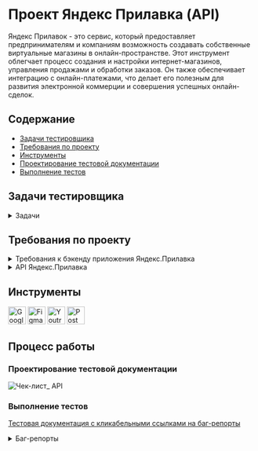 # <a name="up" />Проект Яндекс Прилавка (API)

Яндекс Прилавок - это сервис, который предоставляет предпринимателям и компаниям возможность создавать собственные виртуальные магазины в онлайн-пространстве. Этот инструмент облегчает процесс создания и настройки интернет-магазинов, управления продажами и обработки заказов. Он также обеспечивает интеграцию с онлайн-платежами, что делает его полезным для развития электронной коммерции и совершения успешных онлайн-сделок.

## Содержание
- [Задачи тестировщика](#задачи-тестировщика)
- [Требования по проекту](#требования-по-проекту)
- [Инструменты](#инструменты)
- [Проектирование тестовой документации](#проектирование-тестовой-документации)
- [Выполнение тестов](#выполнение-тестов)

## Задачи тестировщика

<details>
<summary> Задачи </summary> 

1. Проанализировать требования к новой функциональности бэкенда Яндекс.Прилавка  
2. Изучить документацию к API в Apidoc  
3. Спроектировать тесты в виде чек-листа, чтобы покрыть новую функциональность  
-Работа с наборами: возможность добавлять продукты в набор    
Ручка **POST /api/v1/kits/:id/products**;   
-Работа с курьерами: возможность проверить, есть ли доставка курьерской службой «Привезём быстро» и сколько она стоит  
Ручка **POST /fast-delivery/v3.1.1/calculate-delivery.xml**;   
-Работа с корзиной:  
возможность получить список продуктов, которые добавили в корзину    
Ручка **GET /api/v1/orders/:id**;  
возможность добавлять продукты в корзину  
Ручка **PUT /api/v1/orders/:id**;  
возможность удалять корзину  
Ручка **DELETE /api/v1/orders/:id**.  
4. Протестировать API через Postman и завести баг-репорты в YouTrack
   
***

</details>

## Требования по проекту

<details>
<summary> Требования к бэкенду приложения Яндекс.Прилавка </summary>

### Описание общей логики
#### Авторизация и данные для заказа
Пользователь может зарегистрироваться. Если пользователь не зарегистрировался, то форма заполнения: имя, e-mail, телефон, адрес, комментарий — появляется, когда пользователь уже сформировал корзину и хочет оформить заказ. Пользователь не может сделать заказ, если не ввёл обязательные поля. Если пользователь зарегистрировался, то ему не нужно вновь вводить данные, однако он может их изменить. Пользователь может оформить несколько заказов.
Для заказа нужно ввести:  
- имя;  
- телефон;  
- адрес;  
- e-mail (необязательно);  
- комментарий к заказу (необязательно).

![iScreen Shoter - Safari - 231105164522](https://github.com/SofiiaSleptsova/Yandex_Prilavka/assets/147629405/e6c1539a-3656-4934-bcb1-787f04cb7a25)

#### Главное меню заказа
На выбор даётся 3 карточки:  
- «Под ситуацию» (под кино и сериалы, на пикник, вкусы Парижа);  
- «Приготовь блюдо» (сырники, борщ, карбонара, штрудель);  
- «Создать свой набор» (пользователь сам называет и добавляет туда продукты).  
Переходишь в карточку — видишь варианты наборов.   
Переходишь в набор — видишь перечень возможных продуктов. Каждый продукт относится к определённой категории (например, «Напитки»). В перечне пользователь видит название продукта, его массу, цену. Когда клиент нажимает на продукт, ему даётся возможность выбрать количество продуктов. При этом появляется кнопка «Корзина», которая отображает сумму выбранных товаров и время доставки.
При нажатии на кнопку пользователь может посмотреть свою корзину.

#### Корзина
Отображает наименование продукта, его количество, цену для этого продукта с учётом количества, итог. Если доставка платная, то отображает сумму доставки и итоговую сумму заказа. Пользователь может удалить корзину, добавить новые продукты, убрать выбранные продукты.
Создание корзины:  
- При создании корзины должна быть возможность указать время доставки продуктов  
- При создании корзины проверять, что все службы доставки могут обработать заказ в указанное время  
- Если время доставки не указано - брать, как текущее время с сервера.  
При удалении и просмотре корзины время доставки не учитывается.  

#### Создание своего набора  
Пользователь может создать свой набор и выбрать продукты. Он обязательно даёт имя набору и выбирает продукты.   Пользователь может изменить название набора, удалить набор, удалить выбранные продукты, добавить новые. Если данные при создании или изменении набора введены неверно — выводится сообщение об ошибке.  
![iScreen Shoter - Safari - 231105164751](https://github.com/SofiiaSleptsova/Yandex_Prilavka/assets/147629405/071491a7-497d-4dd1-bbe8-0354f5542835)

#### Работа с курьерами  
Работа с курьерами предполагает два режима работы:  
1. При оформлении заказа: URL
`POST /api/v1/orders`  
Логика выбора курьерской службы при оформлении заказа пользователем: служба должна работать в указанное в заказе время и должна быть самой дешёвой.   
Пользователю отображается время доставки в зависимости от выбранной службы.  
В заказе доставка становится платной, если соблюдается хотя бы одно условие:   
- превышено максимальное количество товаров;  
- превышен максимальный вес;  
- сумма заказа меньше 150 рублей.  
Логика расчёта стоимости доставки заказа для пользователя:  
- Если вес или количество превысили максимальное значение, стоимость доставки для пользователя становится 99 рублей.  
- Если вес или количество в заказе не превышают максимального, берётся
`price`
этих продуктов, и если их сумма меньше 150 рублей, то стоимость доставки для пользователя также становится 99 рублей.  
Стоимость доставки прибавляется в итоговую сумму заказа.  
Если ни одно из обозначенных условий не соблюдается, то цена доставки курьерской службы не включается в итоговую сумму заказа.   

2. Узнать возможность доставки продуктов и цену для отдельной курьерской службы: у каждой курьерской службы свой URL.   
Цена доставки курьерской службой рассчитывается по количеству и весу указанных продуктов.  
Детальные требования к расчёту стоимости доставки курьерскими службами можно посмотреть [тут](https://code.s3.yandex.net/qa/files/delivery_requirements.pdf).

![iScreen Shoter - Safari - 231105165024](https://github.com/SofiiaSleptsova/Yandex_Prilavka/assets/147629405/0350b548-f19f-4c53-9c17-08ad8d9236a4)

#### Работа со складом
Имеется 4 складских отделения.   
У каждого склада своя ручка. 
У каждого свой ограниченный набор продуктов. Когда пользователь сделал заказ, ручка уточняет, какой склад сформирует заказ.  
Логика выбора склада: есть продукты на складе, должен работать во время заказа и самый дешёвый.   
Пользователь может заказать только те продукты и их количество, которые есть в полной мере хотя бы на одном складе (то есть ситуации, где он набрал корзину, а ему пишут «Не привезём» — нет).  

![iScreen Shoter - Safari - 231105165121](https://github.com/SofiiaSleptsova/Yandex_Prilavka/assets/147629405/2cc5b6a3-6afc-4717-abf3-16f23a1fea93)

#### Список URL реализованных в API
Подробнее о самих URL и параметрах смотри в документации к API

#### URL для авторизации
- `POST /api/v1/users - создать пользователя`

#### URL для наборов
- `POST /api/v1/kits - создать набор`
- `GET /api/v1/kits - получить список наборов`
- `DELETE /api/v1/kits - удалить набор`
- `PUT /api/v1/kits - переименовать набор, изменить список продуктов в наборе`
- `GET /api/v1/kits/search - получить список продуктов в наборе`

#### URL для продуктов
- `POST /api/v1/products/kits - получить список наборов по продуктам`
- `POST /api/v1/kits/{id}/products - добавить продукты в набор`
- `PUT /api/v1/products/:id - изменить цену продукта`
- `POST /api/v1/orders - посчитать сумму продуктов`
- `POST /api/v1/warehouse/check - проверить наличие продуктов на складах`

#### URL для складов
- `GET /api/v1/warehouses - получить список складов`
- `POST /api/v1/warehouses/amount - получить информацию о количестве продуктов на складах`
- `/api/wsdl - получить информацию о количестве продуктов на складах`
- `POST /api/v1/orders - получить информацию, какой склад возьмет заказ`

#### URL для курьерских служб
- `GET /api/v1/couriers - получить список курьерских служб`
- `POST /api/v1/couriers/check - узнать информацию доступна ли курьерская служба для доставки заказа`
- `POST /api/v1/orders - узнать информацию, какой курьер возьмет заказ`
- `POST /moscow-delivery/v1/calculate - возможность доставки и её стоимость курьерской «Доставка Москва»`
- `POST /on-a-broomstick/v1/delivery - возможность доставки и её стоимость курьерской службой «На метле уюта»`
- `POST /fast-delivery/v3.1.1/calculate-delivery.xml - возможность доставки и её стоимость` `курьерской службой «Привезём быстро»`
- `POST /train-noises/wsdl - возможность доставки и её стоимость курьерской службой «Чух-чух и уже у вас»`

#### URL для заказов
- `POST /api/v1/orders - посчитать итоговую сумму заказа (вместе с доставкой)`
- `POST /api/v1/orders - посчитать стоимость доставки с учётом различных курьерских служб`
- `GET /api/v1/orders - получить список заказов`

#### URL для корзины
- `GET /api/v1/orders/id - получить список продуктов в корзине`
- `POST /api/v1/orders - создать корзину`
- `PUT /api/v1/orders/:id - добавить продукты в корзину`
- `DELETE/api/v1/orders/:id - удалить корзину`

#### Описание содержимого базы данных

![iScreen Shoter - Safari - 231105165304](https://github.com/SofiiaSleptsova/Yandex_Prilavka/assets/147629405/4f6bae4e-5441-4085-a3b9-159cde3ba1ef)

![iScreen Shoter - Safari - 231105165323](https://github.com/SofiiaSleptsova/Yandex_Prilavka/assets/147629405/b4fc893b-7071-4f9e-8bb2-ab2560b849db)

![iScreen Shoter - Safari - 231105165343](https://github.com/SofiiaSleptsova/Yandex_Prilavka/assets/147629405/82537bfe-da23-4fe0-a9fe-af60e707bd0f)

![iScreen Shoter - Safari - 231105165400](https://github.com/SofiiaSleptsova/Yandex_Prilavka/assets/147629405/3d9abe46-712f-4248-9b2c-e8ed030cba1c)

![iScreen Shoter - Safari - 231105165417](https://github.com/SofiiaSleptsova/Yandex_Prilavka/assets/147629405/a0937e31-10f9-415c-88ac-455f2178aac2)

![iScreen Shoter - Safari - 231105165435](https://github.com/SofiiaSleptsova/Yandex_Prilavka/assets/147629405/8dc37c42-48c9-41fc-9f01-409b93e9ac7d)

![iScreen Shoter - Safari - 231105165450](https://github.com/SofiiaSleptsova/Yandex_Prilavka/assets/147629405/fd201b63-e4b1-46b6-be01-630cbbe360b7)

***

</details>

<details>
<summary> API Яндекс.Прилавка </summary>

### API Яндекс.Прилавок 3.1.1 

### Warehouses
**Warehouses - [SOAP] Проверить количество товаров на складах**
**POST**
`/api/wsdl`  
Параметр:  
| Название | Тип | Описание |
| ------------------- | ------------------- | ------------------- |
| ids       | number[]      | Массив идентификаторов продуктов (после id в таблице product_model).       |

[XML] Проверяем количество товаров
```
<?xml version="1.0" encoding="utf-8"?>
<soap:Envelope xmlns:soap="http://schemas.xmlsoap.org/soap/envelope/" xmlns:xsi="http://www.w3.org/2001/XMLSchema-instance"  xmlns:tns="WebServices.MainWsdl">
    <soap:Body>
        <Request xmlns="WebServices.MainWsdl">
            <ids>1</ids>
            <ids>4</ids>
            <ids>44</ids>
        </Request>
    </soap:Body>
</soap:Envelope>
```

Ответ: На каком складе, что есть и сколько
```
    HTTP/1.1 200 OK
<?xml version="1.0" encoding="utf-8"?>
<soap:Envelope xmlns:soap="http://schemas.xmlsoap.org/soap/envelope/"  xmlns:tns="WebServices.MainWsdl">
    <soap:Body>
        <Response>
            <name>Имеется всё</name>
            <products>
                <name>Sprite классический</name>
                <quantity>9</quantity>
            </products>
            <products>
                <name>Чипсы кукурузные классик Salto Nachos</name>
                <quantity>6</quantity>
            </products>
        </Response>
        <Response>
            <name>Чердак</name>
            <products>
                <name>Сок Jumex апельсин без сахара</name>
                <quantity>3</quantity>
            </products>
            <products>
                <name>Sprite классический</name>
                <quantity>12</quantity>
            </products>
        </Response>
        <Response>
            <name>Большой мир</name>
            <products>
                <name>Сок Jumex апельсин без сахара</name>
                <quantity>1</quantity>
            </products>
        </Response>
        <Response>
            <name>Шведский дом</name>
            <products>
                <name>Сок Jumex апельсин без сахара</name>
                <quantity>3</quantity>
            </products>
            <products>
                <name>Sprite классический</name>
                <quantity>12</quantity>
            </products>
        </Response>
    </soap:Body>
</soap:Envelope>
```

**Warehouses - Получить список складов**
**GET**
`/api/v1/warehouses`  

Ответ: Успешное получение складов
```
HTTP/1.1 200 OK
[
    {
           "name": "Имеется всё",
           "workingHours": {
               "start": 7,
               "end": 23
           }
       },
    {
           "name": "Шведский дом",
           "workingHours": {
               "start": 8,
               "end": 23
           }
       },
    {
           "name": "Чердак",
           "workingHours": {
               "start": 8,
               "end": 21
           }
       },
    {
           "name": "Большой мир",
           "workingHours": {
               "start": 5,
               "end": 20
           }
       }
    ]
```

**Warehouses - Проверить количество товаров на складах**  
Версия этого эндпоинта для SOAP называется - [SOAP] Проверить количество товаров на складах  
**POST**
`/api/v1/warehouses/amount`  

[JSON] Пример заголовков
```
{
    "Content-Type": "application/json"
}
```
[XML] Пример заголовков
```
{
    "Content-Type": "application/xml"
}
```

Параметр:  
| Название | Тип | Описание |
| ------------------- | ------------------- | ------------------- |
| ids       | number[]      | Массив идентификаторов продуктов (после id в таблице product_model).       |
| dataType      | string      | Формат входных данных. Может принимать значения: "json" - тело запроса ожидается в JSON-формате "xml" - тело запроса ожидается в XML-формате По умолчанию: json     |

[JSON] Проверяем количество товаров
```
{
    "ids": [
        1,
        4,
        44
    ]
}
```
[XML] Проверяем количество товаров
```
<root>
    <id>1</id>
    <id>4</id>
    <id>44</id>
</root>
```

Ответ: На каком складе, что есть и сколько
```
HTTP/1.1 200 OK
{
       "Имеется всё": {
           "Sprite классический": 9,
           "Чипсы кукурузные классик Salto Nachos": 6
       },
       "Чердак": {
           "Сок Jumex апельсин без сахара": 3,
           "Sprite классический": 12
       },
       "Большой мир": {
           "Сок Jumex апельсин без сахара": 1
       },
       "Шведский дом": {
           "Сок Jumex апельсин без сахара": 3,
           "Sprite классический": 12
       }
   }
```





























***

</details>

## Инструменты
<p align="left"> 
  <a href="https://docs.google.com/" target="_blank" rel="noreferrer"><img src="https://w7.pngwing.com/pngs/240/1015/png-transparent-g-suite-google-docs-google-angle-rectangle-logo.png" width="36" height="36" alt="Google Sheets" /></a>
  <a href="https://www.figma.com/" target="_blank" rel="noreferrer"><img src="https://raw.githubusercontent.com/danielcranney/readme-generator/main/public/icons/skills/figma-colored.svg" width="36" height="36" alt="Figma" /></a>
  <a href="https://www.jetbrains.com/youtrack/" target="_blank" rel="noreferrer"><img src="https://upload.wikimedia.org/wikipedia/commons/9/95/YouTrack_Icon.png" width="36" height="36" alt="Youtrack" /></a>
 <a href="https://www.postman.com/" target="_blank" rel="noreferrer"><img src="https://seeklogo.com/images/P/postman-logo-0087CA0D15-seeklogo.com.png" title="postman" width="36" height="36" alt="Postman" /></a>
</p> 


## Процесс работы
### Проектирование тестовой документации
![Чек-лист_ API](https://github.com/SofiiaSleptsova/Yandex_Prilavka/assets/147629405/09c1aadc-212d-4f6b-9164-6c0c1ead372f)

### Выполнение тестов

[Тестовая документация с кликабельными ссылками на баг-репорты](https://docs.google.com/spreadsheets/d/1y_dVZCaKWYKP17JVRHCYdO9HxVyHSlECJB6-uux_4oA/edit?usp=sharing)

<details>
<summary> Баг-репорты </summary>

#### Работа с наборами

<details>
<summary>ID: 683-86 </summary>

### При добавлении продукта в набор, введение id набора в дробном типе - продукт добавлен, код и статус 200 ОК (ручка POST /api/v1/kits/:id/products) [683-86](https://slepsovasonya.youtrack.cloud/issue/683-86/Pri-dobavlenii-produkta-v-nabor-vvedenie-id-nabora-v-drobnom-tipe-produkt-dobavlen-kod-i-status-200-OK-ruchka-POST-api-v1-kits)
 
**Окружение:**  
Адрес сервера:  
Тестовый стенд "Яндекс.Прилавка"  
Адрес стенда на момент тестирования: https://3d2f8dd4-7d09-4143-bbcd-f54e2d3a8ae2.serverhub.praktikum-services.ru  

**Шаги для воспроизведения:**    
Отправить **POST** на добавление продуктов в набор **/api/v1/kits/:id/products**  
В URL указать id набора в дробном типе  
**Path Variables=8.0**  
В теле указать:  
```
curl --location 'https://3d2f8dd4-7d09-4143-bbcd-f54e2d3a8ae2.serverhub.praktikum-services.ru/api/v1/kits/8.0/products' \
--header 'Content-Type: application/json' \
--data '{
    "productsList": [
        {
            "id": 7,
            "quantity": 3
        }
    ]
}'
```

**Ожидаемый результат:**  
В ответе код и стаутус 404 Not Found, в набор продукт не добавлен  
**Фактический результат:**       
В ответе код и статус 200 ОК, в набор продукт добавлен
```
{
    "id": 8,
    "name": "Мой набор",
    "productsList": [
        {
            "id": 7,
            "name": "Чипсы Lay's картофельные Лобстер рифленые",
            "price": 119,
            "weight": 150,
            "units": "г",
            "quantity": 3
        }
    ],
    "productsCount": 3
}
```

**Приоритет:**   
Критическая 

***
</details>

<details>
<summary>ID: 683-65 </summary>

###  При добавлении продукта в набор, введение id набора в вещественном типе - ошибка на стороне сервера 500 Internal Server Error (ручка POST /api/v1/kits/:id/products) [683-65](https://slepsovasonya.youtrack.cloud/issue/683-65)
 
**Окружение:**  
Адрес сервера:  
Тестовый стенд "Яндекс.Прилавка"  
Адрес стенда на момент тестирования: https://3d2f8dd4-7d09-4143-bbcd-f54e2d3a8ae2.serverhub.praktikum-services.ru  

**Шаги для воспроизведения:**    
Отправить **POST** на добавление продуктов в набор **/api/v1/kits/:id/products**  
В URL указать id набора в дробном типе  
**Path Variables=8.5**  
В теле указать:  
```
curl --location 'https://3d2f8dd4-7d09-4143-bbcd-f54e2d3a8ae2.serverhub.praktikum-services.ru/api/v1/kits/8.5/products' \
--header 'Content-Type: application/json' \
--data '{
    "productsList": [
        {
            "id": 7,
            "quantity": 3
        }
    ]
}'
```

**Ожидаемый результат:**  
В ответе код и стаутус 404 Not Found, в набор продукт не добавлен    
**Фактический результат:**       
В ответе ошибка на стороне сервера 500 Internal Server Error

**Приоритет:**   
Неотложная

***
</details>

<details>
<summary>ID: 683-102 </summary>

###  При добавлении продукта в набор, изменение типа данных productlist на словарь - ошибка на стороне сервера 500 Internal Server Error (ручка POST /api/v1/kits/:id/products) [683-102](https://slepsovasonya.youtrack.cloud/issue/683-102)
 
**Окружение:**  
Адрес сервера:  
Тестовый стенд "Яндекс.Прилавка"  
Адрес стенда на момент тестирования: https://3d2f8dd4-7d09-4143-bbcd-f54e2d3a8ae2.serverhub.praktikum-services.ru  

**Шаги для воспроизведения:**    
Отправить **POST** на добавление продуктов в набор **/api/v1/kits/:id/products**  
В URL указать существующий id набора  
В теле поменять тип данных на словарь "productlist":  
```
curl --location 'https://3d2f8dd4-7d09-4143-bbcd-f54e2d3a8ae2.serverhub.praktikum-services.ru/api/v1/kits/8/products' \
--header 'Content-Type: application/json' \
--data '{
    "productsList": [
        {
            "id": 7,
            "quantity": 3
        }
    ]
}'
```

**Ожидаемый результат:**  
В ответе код и стаутус 404 Not Found, в набор продукт не добавлен  
**Фактический результат:**       
В ответе ошибка на стороне сервера 500 Internal Server Error

**Приоритет:**   
Неотложная

***
</details>

<details>
<summary>ID: 683-103 </summary>

###  При добавлении продукта в набор, если убрать значение и ключ productlist - ошибка на стороне сервера 500 Internal Server Error (ручка POST /api/v1/kits/:id/products) [683-103](https://slepsovasonya.youtrack.cloud/issue/683-103)
 
**Окружение:**  
Адрес сервера:  
Тестовый стенд "Яндекс.Прилавка"  
Адрес стенда на момент тестирования: https://3d2f8dd4-7d09-4143-bbcd-f54e2d3a8ae2.serverhub.praktikum-services.ru  

**Шаги для воспроизведения:**    
Отправить **POST** на добавление продуктов в набор **/api/v1/kits/:id/products**  
В URL указать существующий id набора  
В теле убрать значение и ключ "productlist":    
```
curl --location 'https://3d2f8dd4-7d09-4143-bbcd-f54e2d3a8ae2.serverhub.praktikum-services.ru/api/v1/kits/8/products' \
--header 'Content-Type: application/json' \
--data '{}'
```

**Ожидаемый результат:**  
В ответе код и статус 400 Bad request, в набор продукт не добавлен  
**Фактический результат:**       
В ответе ошибка на стороне сервера 500 Internal Server Error

**Приоритет:**   
Неотложная

***
</details>

<details>
<summary>ID: 683-104 </summary>

###  При добавлении продукта в набор, если productlist пустой - ошибка на стороне сервера 500 Internal Server Error (ручка POST /api/v1/kits/:id/products) [683-104](https://slepsovasonya.youtrack.cloud/issue/683-104)
 
**Окружение:**  
Адрес сервера:  
Тестовый стенд "Яндекс.Прилавка"  
Адрес стенда на момент тестирования: https://3d2f8dd4-7d09-4143-bbcd-f54e2d3a8ae2.serverhub.praktikum-services.ru  

**Шаги для воспроизведения:**    
Отправить **POST** на добавление продуктов в набор **/api/v1/kits/:id/products**  
В URL указать существующий id набора  
В теле оставить пустым "productlist":     
```
curl --location 'https://3d2f8dd4-7d09-4143-bbcd-f54e2d3a8ae2.serverhub.praktikum-services.ru/api/v1/kits/8/products' \
--header 'Content-Type: application/json' \
--data '{
    "productsList": []
}'
```

**Ожидаемый результат:**  
В ответе код и статус 400 Bad request, в набор продукт не добавлен  
**Фактический результат:**       
В ответе ошибка на стороне сервера 500 Internal Server Error

**Приоритет:**   
Неотложная

***
</details>

<details>
<summary>ID: 683-106 </summary>

###  При добавлении продукта в набор, если productlist пустой (null) - ошибка на стороне сервера 500 Internal Server Error (ручка POST /api/v1/kits/:id/products) [683-106](https://slepsovasonya.youtrack.cloud/issue/683-106/Pri-dobavlenii-produkta-v-nabor-esli-productlist-pustoj-null-oshibka-na-storone-servera-500-Internal-Server-Error-ruchka-POST)
 
**Окружение:**  
Адрес сервера:  
Тестовый стенд "Яндекс.Прилавка"  
Адрес стенда на момент тестирования: https://3d2f8dd4-7d09-4143-bbcd-f54e2d3a8ae2.serverhub.praktikum-services.ru  

**Шаги для воспроизведения:**    
Отправить **POST** на добавление продуктов в набор **/api/v1/kits/:id/products**  
В URL указать существующий id набора  
В теле оставить пустым "productlist": null:      
```
curl --location 'https://3d2f8dd4-7d09-4143-bbcd-f54e2d3a8ae2.serverhub.praktikum-services.ru/api/v1/kits/8/products' \
--header 'Content-Type: application/json' \
--data '{
    "productsList": null
}'
```

**Ожидаемый результат:**  
В ответе код и статус 400 Bad request, в набор продукт не добавлен  
**Фактический результат:**       
В ответе ошибка на стороне сервера 500 Internal Server Error

**Приоритет:**   
Неотложная

***
</details>

<details>
<summary>ID: 683-10 </summary>

###  При добавлении в набор продукта, с НЕсуществующим id продукта - продукт добавляется без id, код и статус 200 ОК (ручка POST /api/v1/kits/:id/products) [683-10](https://slepsovasonya.youtrack.cloud/issue/683-10/Pri-dobavlenii-v-nabor-produkta-s-NEsushestvuyushim-id-produkta-produkt-dobavlyaetsya-bez-id-kod-i-status-200-OK-ruchka-POST-api)
 
**Окружение:**  
Адрес сервера:  
Тестовый стенд "Яндекс.Прилавка"  
Адрес стенда на момент тестирования: https://3d2f8dd4-7d09-4143-bbcd-f54e2d3a8ae2.serverhub.praktikum-services.ru  

**Шаги для воспроизведения:**    
Отправить **POST** на добавление продуктов в набор **/api/v1/kits/:id/products**  
В URL указать существующий id набора  
В теле указать id НЕсуществующего продукта:       
```
curl --location 'https://3d2f8dd4-7d09-4143-bbcd-f54e2d3a8ae2.serverhub.praktikum-services.ru/api/v1/kits/8/products' \
--header 'Content-Type: application/json' \
--data '{
    "productsList": [
        {
            "id": 170,
            "quantity": 3
        }
    ]
}'
```

**Ожидаемый результат:**  
В ответе код и статус 400 Bad request, в набор продукт не добавлен  
**Фактический результат:**       
В ответе код и статус 200 ОК, несуществующий продукт добавлен в набор без id, только с количеством  
```
{
    "id": 8,
    "name": "Мой набор",
    "productsList": [
        {
            "quantity": 3
        }
    ],
    "productsCount": 3
}
```

**Приоритет:**   
Неотложная

***
</details>

<details>
<summary>ID: 683-57 </summary>

###  При добавлении в набор продукта, введение id продукта как строки - продукт добавляется без id, код и статус 200 ОК (ручка POST /api/v1/kits/:id/products) [683-57](https://slepsovasonya.youtrack.cloud/issue/683-57/Pri-dobavlenii-v-nabor-produkta-vvedenie-id-produkta-kak-stroki-produkt-dobavlyaetsya-bez-id-kod-i-status-200-OK-ruchka-POST-api)
 
**Окружение:**  
Адрес сервера:  
Тестовый стенд "Яндекс.Прилавка"  
Адрес стенда на момент тестирования: https://3d2f8dd4-7d09-4143-bbcd-f54e2d3a8ae2.serverhub.praktikum-services.ru  

**Шаги для воспроизведения:**    
Отправить **POST** на добавление продуктов в набор **/api/v1/kits/:id/products**  
В URL указать существующий id набора  
В теле указать id продукта как строку:       
```
curl --location 'https://3d2f8dd4-7d09-4143-bbcd-f54e2d3a8ae2.serverhub.praktikum-services.ru/api/v1/kits/8/products' \
--header 'Content-Type: application/json' \
--data '{
    "productsList": [
        {
            "id": "7",
            "quantity": 3
        }
    ]
}'
```

**Ожидаемый результат:**   
В ответе код и статус 400 Bad request, в набор продукт не добавлен  
**Фактический результат:**       
В ответе код и статус 200 ОК, несуществующий продукт добавлен в набор без id, только с количеством  
```
{
    "id": 8,
    "name": "Мой набор",
    "productsList": [
        {
            "quantity": 3
        }
    ],
    "productsCount": 3
}
```

**Приоритет:**   
Критическая

***
</details>

<details>
<summary>ID: 683-87 </summary>

###  При добавлении в набор продукта, введение id продукта в дробном типе - продукт добавлен в набор, код и статус 200 ОК (ручка POST /api/v1/kits/:id/products) [683-87](https://slepsovasonya.youtrack.cloud/issue/683-87)
 
**Окружение:**  
Адрес сервера:  
Тестовый стенд "Яндекс.Прилавка"  
Адрес стенда на момент тестирования: https://3d2f8dd4-7d09-4143-bbcd-f54e2d3a8ae2.serverhub.praktikum-services.ru  

**Шаги для воспроизведения:**    
Отправить **POST** на добавление продуктов в набор **/api/v1/kits/:id/products**  
В URL указать существующий id набора  
В теле указать id продукта в дробном типе:        
```
curl --location 'https://3d2f8dd4-7d09-4143-bbcd-f54e2d3a8ae2.serverhub.praktikum-services.ru/api/v1/kits/8/products' \
--header 'Content-Type: application/json' \
--data '{
    "productsList": [
        {
            "id": 7.0,
            "quantity": 3
        }
    ]
}'
```

**Ожидаемый результат:**  
В ответе код и статус 400 Bad request, в набор продукт не добавлен  
**Фактический результат:**       
В ответе код и статус 200 ОК, несуществующий продукт добавлен в набор без id, только с количеством  
```
{
    "id": 8,
    "name": "Мой набор",
    "productsList": [
        {
            "id": 7,
            "name": "Чипсы Lay's картофельные Лобстер рифленые",
            "price": 119,
            "weight": 150,
            "units": "г",
            "quantity": 3
        }
    ],
    "productsCount": 3
}
```

**Приоритет:**   
Серьезная

***
</details>

<details>
<summary>ID: 683-56 </summary>

###  При добавлении в набор продукта, введение id продукта в вещественном типе - ошибка на стороне сервера 500 Internal Server Error (ручка POST /api/v1/kits/:id/products) [683-56](https://slepsovasonya.youtrack.cloud/issue/683-56/Pri-dobavlenii-v-nabor-produkta-vvedenie-id-produkta-v-veshestvennom-tipe-oshibka-na-storone-servera-500-Internal-Server-Error)
 
**Окружение:**  
Адрес сервера:  
Тестовый стенд "Яндекс.Прилавка"  
Адрес стенда на момент тестирования: https://3d2f8dd4-7d09-4143-bbcd-f54e2d3a8ae2.serverhub.praktikum-services.ru  

**Шаги для воспроизведения:**    
Отправить **POST** на добавление продуктов в набор **/api/v1/kits/:id/products**  
В URL указать существующий id набора  
В теле указать id продукта в вещественном типе:          
```
curl --location 'https://3d2f8dd4-7d09-4143-bbcd-f54e2d3a8ae2.serverhub.praktikum-services.ru/api/v1/kits/8/products' \
--header 'Content-Type: application/json' \
--data '{
    "productsList": [
        {
            "id": 7.5,
            "quantity": 3
        }
    ]
}'
```

**Ожидаемый результат:**  
В ответе код и статус 400 Bad request, в набор продукт не добавлен  
**Фактический результат:**       
В ответе ошибка на стороне сервера 500 Internal Server Error

**Приоритет:**   
Серьезная

***
</details>

<details>
<summary>ID: 683-58 </summary>

###  При добавлении в набор продукта, введение id продукта в отрицательном типе - продукт добавляется без id, код и статус 200 ОК (ручка POST /api/v1/kits/:id/products) [683-58](https://slepsovasonya.youtrack.cloud/issue/683-58/Pri-dobavlenii-v-nabor-produkta-vvedenie-id-produkta-v-otricatelnom-tipe-produkt-dobavlyaetsya-bez-id-kod-i-status-200-OK-ruchka)
 
**Окружение:**  
Адрес сервера:  
Тестовый стенд "Яндекс.Прилавка"  
Адрес стенда на момент тестирования: https://3d2f8dd4-7d09-4143-bbcd-f54e2d3a8ae2.serverhub.praktikum-services.ru  

**Шаги для воспроизведения:**    
Отправить **POST** на добавление продуктов в набор **/api/v1/kits/:id/products**  
В URL указать существующий id набора  
В теле указать id продукта в отрицательном типе:           
```
curl --location 'https://3d2f8dd4-7d09-4143-bbcd-f54e2d3a8ae2.serverhub.praktikum-services.ru/api/v1/kits/8/products' \
--header 'Content-Type: application/json' \
--data '{
    "productsList": [
        {
            "id": -7,
            "quantity": 3
        }
    ]
}'
```

**Ожидаемый результат:**  
В ответе код и статус 400 Bad request, в набор продукт не добавлен  
**Фактический результат:**       
В ответе код и статус 200 ОК, продукт добавлен в набор без id, только с количеством
```
{
    "id": 8,
    "name": "Мой набор",
    "productsList": [
        {
            "quantity": 3
        }
    ],
    "productsCount": 3
}
```

**Приоритет:**   
Критическая

***
</details>

<details>
<summary>ID: 683-12 </summary>

###  При добавлении в набор продукта, введение id продукта в не числовом типе - ошибка на стороне сервера 500 Internal Server Error (ручка POST /api/v1/kits/:id/products) [683-12](https://slepsovasonya.youtrack.cloud/issue/683-12/Pri-dobavlenii-v-nabor-produkta-vvedenie-id-produkta-v-ne-chislovom-tipe-oshibka-na-storone-servera-500-Internal-Server-Error)
 
**Окружение:**  
Адрес сервера:  
Тестовый стенд "Яндекс.Прилавка"  
Адрес стенда на момент тестирования: https://3d2f8dd4-7d09-4143-bbcd-f54e2d3a8ae2.serverhub.praktikum-services.ru  

**Шаги для воспроизведения:**    
Отправить **POST** на добавление продуктов в набор **/api/v1/kits/:id/products**  
В URL указать существующий id набора  
В теле указать id продукта в не числовом типе:            
```
curl --location 'https://3d2f8dd4-7d09-4143-bbcd-f54e2d3a8ae2.serverhub.praktikum-services.ru/api/v1/kits/8/products' \
--header 'Content-Type: application/json' \
--data '{
    "productsList": [
        {
            "id": "%",
            "quantity": 3
        }
    ]
}'
```

**Ожидаемый результат:**  
В ответе код и статус 400 Bad request, в набор продукт не добавлен  
**Фактический результат:**       
В ответе ошибка на стороне сервера 500 Internal Server Error  

**Приоритет:**   
Неотложная

***
</details>

<details>
<summary>ID: 683-55 </summary>

###  При добавлении в набор продукта, отсутствие ключа и значения id продукта - продукт добавляется без id, код и статус 200 ОК (ручка POST /api/v1/kits/:id/products) [683-55](https://slepsovasonya.youtrack.cloud/issue/683-55/Pri-dobavlenii-v-nabor-produkta-otsutstvie-klyucha-i-znacheniya-id-produkta-produkt-dobavlyaetsya-bez-id-kod-i-status-200-OK)
 
**Окружение:**  
Адрес сервера:  
Тестовый стенд "Яндекс.Прилавка"  
Адрес стенда на момент тестирования: https://3d2f8dd4-7d09-4143-bbcd-f54e2d3a8ae2.serverhub.praktikum-services.ru  

**Шаги для воспроизведения:**    
Отправить **POST** на добавление продуктов в набор **/api/v1/kits/:id/products**  
В URL указать существующий id набора  
В теле не указать ключ и значение id продукта:             
```
curl --location 'https://3d2f8dd4-7d09-4143-bbcd-f54e2d3a8ae2.serverhub.praktikum-services.ru/api/v1/kits/8/products' \
--header 'Content-Type: application/json' \
--data '{
    "productsList": [
        {
            "quantity": 3
        }
    ]
}'
```

**Ожидаемый результат:**  
В ответе код и статус 400 Bad request, в набор продукт не добавлен  
**Фактический результат:**       
В ответе код и статус 200 ОК, продукт добавлен в набор без id, только с количеством
```
{
    "id": 8,
    "name": "Мой набор",
    "productsList": [
        {
            "quantity": 3
        }
    ],
    "productsCount": 3
}
```

**Приоритет:**   
Критическая

***
</details>

<details>
<summary>ID: 683-14 </summary>

### При добавлении в набор продукта, пустой id продукта - ошибка на стороне сервера 500 Internal Server Error (ручка POST /api/v1/kits/:id/products) [683-14](https://slepsovasonya.youtrack.cloud/issue/683-14/Pri-dobavlenii-v-nabor-produkta-pustoj-id-produkta-oshibka-na-storone-servera-500-Internal-Server-Error-ruchka-POST-api-v1-kits)
 
**Окружение:**  
Адрес сервера:  
Тестовый стенд "Яндекс.Прилавка"  
Адрес стенда на момент тестирования: https://3d2f8dd4-7d09-4143-bbcd-f54e2d3a8ae2.serverhub.praktikum-services.ru  

**Шаги для воспроизведения:**    
Отправить **POST** на добавление продуктов в набор **/api/v1/kits/:id/products**  
В URL указать существующий id набора  
В теле не указывать id продукта:              
```
curl --location 'https://3d2f8dd4-7d09-4143-bbcd-f54e2d3a8ae2.serverhub.praktikum-services.ru/api/v1/kits/8/products' \
--header 'Content-Type: application/json' \
--data '{
    "productsList": [
        {
            "id": "",
            "quantity": 3
        }
    ]
}'
```

**Ожидаемый результат:**  
В ответе код и статус 400 Bad request, в набор продукт не добавлен  
**Фактический результат:**       
В ответе ошибка на стороне сервера 500 Internal Server Error

**Приоритет:**   
Критическая

***
</details>

<details>
<summary>ID: 683-59 </summary>

### При добавлении в набор продукта, введение id=null продукта - продукт добавляется без id, код и статус 200 ОК (ручка POST /api/v1/kits/:id/products) [683-59](https://slepsovasonya.youtrack.cloud/issue/683-59/Pri-dobavlenii-v-nabor-produkta-vvedenie-idnull-produkta-produkt-dobavlyaetsya-bez-id-kod-i-status-200-OK-ruchka-POST-api-v1)
 
**Окружение:**  
Адрес сервера:  
Тестовый стенд "Яндекс.Прилавка"  
Адрес стенда на момент тестирования: https://3d2f8dd4-7d09-4143-bbcd-f54e2d3a8ae2.serverhub.praktikum-services.ru  

**Шаги для воспроизведения:**    
Отправить **POST** на добавление продуктов в набор **/api/v1/kits/:id/products**  
В URL указать существующий id набора  
В теле указать id продукта null:                
```
curl --location 'https://3d2f8dd4-7d09-4143-bbcd-f54e2d3a8ae2.serverhub.praktikum-services.ru/api/v1/kits/8/products' \
--header 'Content-Type: application/json' \
--data '{
    "productsList": [
        {
            "id": null,
            "quantity": 3
        }
    ]
}'
```

**Ожидаемый результат:**  
В ответе код и статус 400 Bad request, в набор продукт не добавлен  
**Фактический результат:**       
В ответе код и статус 200 ОК, продукт добавлен в набор без id, только с количеством
```
{
    "id": 8,
    "name": "Мой набор",
    "productsList": [
        {
            "quantity": 3
        }
    ],
    "productsCount": 3
}
```

**Приоритет:**   
Критическая

***
</details>


<details>
<summary>ID: 683-15 </summary>

### При добавлении в набор продукта, введение quantity=0 продукта - продукт добавляется в кол-ве 0 штук, код и статус 200 ОК (ручка POST /api/v1/kits/:id/products) [683-15](https://slepsovasonya.youtrack.cloud/issue/683-15/Pri-dobavlenii-v-nabor-produkta-vvedenie-quantity0-produkta-produkt-dobavlyaetsya-v-kol-ve-0-shtuk-kod-i-status-200-OK-ruchka)
 
**Окружение:**  
Адрес сервера:  
Тестовый стенд "Яндекс.Прилавка"  
Адрес стенда на момент тестирования: https://3d2f8dd4-7d09-4143-bbcd-f54e2d3a8ae2.serverhub.praktikum-services.ru  

**Шаги для воспроизведения:**    
Отправить **POST** на добавление продуктов в набор **/api/v1/kits/:id/products**  
В URL указать существующий id набора  
В теле указать quantity=0:               
```
curl --location 'https://3d2f8dd4-7d09-4143-bbcd-f54e2d3a8ae2.serverhub.praktikum-services.ru/api/v1/kits/8/products' \
--header 'Content-Type: application/json' \
--data '{
    "productsList": [
        {
            "id": 7,
            "quantity": 0
        }
    ]
}'
```

**Ожидаемый результат:**  
В ответе код и статус 400 Bad request, в набор продукт не добавлен  
**Фактический результат:**       
В ответе код 200 ОК, продукт добавлен в набор в количестве 0 штук  
```
{
    "id": 8,
    "name": "Мой набор",
    "productsList": [
        {
            "id": 7,
            "name": "Чипсы Lay's картофельные Лобстер рифленые",
            "price": 119,
            "weight": 150,
            "units": "г",
            "quantity": 0
        }
    ],
    "productsCount": 0
}
```

**Приоритет:**   
Критическая

***
</details>

<details>
<summary>ID: 683-60 </summary>

### При добавлении в набор продукта, введение quantity в в иде строки - продукт добавляется в строчном значении, код и статус 200 ОК (ручка POST /api/v1/kits/:id/products) [683-60](https://slepsovasonya.youtrack.cloud/issue/683-60/Pri-dobavlenii-v-nabor-produkta-vvedenie-quantity-v-v-ide-stroki-produkt-dobavlyaetsya-v-strochnom-znachenii-kod-i-status-200-OK)
 
**Окружение:**  
Адрес сервера:  
Тестовый стенд "Яндекс.Прилавка"  
Адрес стенда на момент тестирования: https://3d2f8dd4-7d09-4143-bbcd-f54e2d3a8ae2.serverhub.praktikum-services.ru  

**Шаги для воспроизведения:**    
Отправить **POST** на добавление продуктов в набор **/api/v1/kits/:id/products**  
В URL указать существующий id набора  
В теле указать quantity в виде строки:                 
```
curl --location 'https://3d2f8dd4-7d09-4143-bbcd-f54e2d3a8ae2.serverhub.praktikum-services.ru/api/v1/kits/8/products' \
--header 'Content-Type: application/json' \
--data '{
    "productsList": [
        {
            "id": 7,
            "quantity": "3"
        }
    ]
}'
```

**Ожидаемый результат:**  
В ответе код и статус 400 Bad request, в набор продукт не добавлен  
**Фактический результат:**       
В ответе код 200 ОК, продукт в набор добавляется в строчном значении
```
{
    "id": 8,
    "name": "Мой набор",
    "productsList": [
        {
            "id": 7,
            "name": "Чипсы Lay's картофельные Лобстер рифленые",
            "price": 119,
            "weight": 150,
            "units": "г",
            "quantity": "3"
        }
    ],
    "productsCount": "03"
}
```

**Приоритет:**   
Критическая

***
</details>

<details>
<summary>ID: 683-61 </summary>

### При добавлении продукта в набор, введение quantity в дробном типе - продукт добавлен, код и статус 200 ОК (ручка POST /api/v1/kits/:id/products) [683-61](https://slepsovasonya.youtrack.cloud/issue/683-61/Pri-dobavlenii-produkta-v-nabor-vvedenie-quantity-v-drobnom-tipe-produkt-dobavlen-kod-i-status-200-OK-ruchka-POST-api-v1-kits-id)
 
**Окружение:**  
Адрес сервера:  
Тестовый стенд "Яндекс.Прилавка"  
Адрес стенда на момент тестирования: https://3d2f8dd4-7d09-4143-bbcd-f54e2d3a8ae2.serverhub.praktikum-services.ru  

**Шаги для воспроизведения:**    
Отправить **POST** на добавление продуктов в набор **/api/v1/kits/:id/products**  
В URL указать существующий id набора  
В теле указать quantity в дробном типе:                 
```
curl --location 'https://3d2f8dd4-7d09-4143-bbcd-f54e2d3a8ae2.serverhub.praktikum-services.ru/api/v1/kits/8/products' \
--header 'Content-Type: application/json' \
--data '{
    "productsList": [
        {
            "id": 7,
            "quantity": 3.0
        }
    ]
}'
```

**Ожидаемый результат:**  
В ответе код и статус 400 Bad request, в набор продукт не добавлен  
**Фактический результат:**       
В ответе код и статус 200 ОК, в набор продукт добавлен  
```
{
    "id": 8,
    "name": "Мой набор",
    "productsList": [
        {
            "id": 7,
            "name": "Чипсы Lay's картофельные Лобстер рифленые",
            "price": 119,
            "weight": 150,
            "units": "г",
            "quantity": 3
        }
    ],
    "productsCount": 3
}
```

**Приоритет:**   
Серьезная

***
</details>

<details>
<summary>ID: 683-88 </summary>

### При добавлении продукта в набор, введение quantity в вещественном типе - ошибка на стороне сервера 500 Internal Server Error (ручка POST /api/v1/kits/:id/products) [683-88](https://slepsovasonya.youtrack.cloud/issue/683-88/Pri-dobavlenii-produkta-v-nabor-vvedenie-quantity-v-veshestvennom-tipe-oshibka-na-storone-servera-500-Internal-Server-Error)
 
**Окружение:**  
Адрес сервера:  
Тестовый стенд "Яндекс.Прилавка"  
Адрес стенда на момент тестирования: https://3d2f8dd4-7d09-4143-bbcd-f54e2d3a8ae2.serverhub.praktikum-services.ru  

**Шаги для воспроизведения:**    
Отправить **POST** на добавление продуктов в набор **/api/v1/kits/:id/products**  
В URL указать существующий id набора  
В теле указать quantity в дробном типе:                   
```
curl --location 'https://3d2f8dd4-7d09-4143-bbcd-f54e2d3a8ae2.serverhub.praktikum-services.ru/api/v1/kits/8/products' \
--header 'Content-Type: application/json' \
--data '{
    "productsList": [
        {
            "id": 7,
            "quantity": 3.5
        }
    ]
}'
```

**Ожидаемый результат:**  
В ответе код и статус 400 Bad request, в набор продукт не добавлен  
**Фактический результат:**       
ФР: В ответе ошибка на стороне сервера 500 Internal Server Error  

**Приоритет:**   
Неотложная  

***
</details>

<details>
<summary>ID: 683-62 </summary>

### При добавлении продукта в набор, quantity в отрицательном типе - кол-во продуктов стремится к отрицательным значениям, код и статус 200 ОК (ручка POST /api/v1/kits/:id/products) [683-62](https://slepsovasonya.youtrack.cloud/issue/683-62/Pri-dobavlenii-produkta-v-nabor-quantity-v-otricatelnom-tipe-kol-vo-produktov-stremitsya-k-otricatelnym-znacheniyam-kod-i-status)
 
**Окружение:**  
Адрес сервера:  
Тестовый стенд "Яндекс.Прилавка"  
Адрес стенда на момент тестирования: https://3d2f8dd4-7d09-4143-bbcd-f54e2d3a8ae2.serverhub.praktikum-services.ru  

**Шаги для воспроизведения:**    
Отправить **POST** на добавление продуктов в набор **/api/v1/kits/:id/products**  
В URL указать существующий id набора  
В теле указать id в отрицательном типе:                   
```
curl --location 'https://3d2f8dd4-7d09-4143-bbcd-f54e2d3a8ae2.serverhub.praktikum-services.ru/api/v1/kits/8/products' \
--header 'Content-Type: application/json' \
--data '{
    "productsList": [
        {
            "id": 7,
            "quantity": -3
        }
    ]
}'
```

**Ожидаемый результат:**  
В ответе код и статус 400 Bad request, в набор продукт не добавлен  
**Фактический результат:**       
В ответе код и статус 200 ОК, количество продуктов уменьшается на значение quantity
```
{
    "id": 8,
    "name": "Мой набор",
    "productsList": [
        {
            "id": 7,
            "name": "Чипсы Lay's картофельные Лобстер рифленые",
            "price": 119,
            "weight": 150,
            "units": "г",
            "quantity": -3
        }
    ],
    "productsCount": -3
}
```

**Приоритет:**   
Неотложная  

***
</details>

<details>
<summary>ID: 683-16 </summary>

### При добавлении в набор продукта, введение quantity в не числовом типе - ошибка на стороне сервера 500 Internal Server Error (ручка POST /api/v1/kits/:id/products) [683-16](https://slepsovasonya.youtrack.cloud/issue/683-16/Pri-dobavlenii-v-nabor-produkta-vvedenie-quantity-v-ne-chislovom-tipe-oshibka-na-storone-servera-500-Internal-Server-Error)
 
**Окружение:**  
Адрес сервера:  
Тестовый стенд "Яндекс.Прилавка"  
Адрес стенда на момент тестирования: https://3d2f8dd4-7d09-4143-bbcd-f54e2d3a8ae2.serverhub.praktikum-services.ru  

**Шаги для воспроизведения:**    
Отправить **POST** на добавление продуктов в набор **/api/v1/kits/:id/products**  
В URL указать существующий id набора  
В теле указать quantity продукта в не числовом типе:                    
```
curl --location 'https://3d2f8dd4-7d09-4143-bbcd-f54e2d3a8ae2.serverhub.praktikum-services.ru/api/v1/kits/8/products' \
--header 'Content-Type: application/json' \
--data '{
    "productsList": [
        {
            "id": 7,
            "quantity": "%"
        }
    ]
}'
```

**Ожидаемый результат:**  
В ответе код и статус 400 Bad request, в набор продукт не добавлен  
**Фактический результат:**       
В ответе ошибка на стороне сервера 500 Internal Server Error  

**Приоритет:**   
Неотложная  

***
</details>

<details>
<summary>ID: 683-63 </summary>

### При добавлении продукта в набор, отсутствие значение и ключа quantity - ошибка на стороне сервера 500 Internal Server Error (ручка POST /api/v1/kits/:id/products) [683-63](https://slepsovasonya.youtrack.cloud/issue/683-63/Pri-dobavlenii-produkta-v-nabor-otsutstvie-znachenie-i-klyucha-quantity-oshibka-na-storone-servera-500-Internal-Server-Error)
 
**Окружение:**  
Адрес сервера:  
Тестовый стенд "Яндекс.Прилавка"  
Адрес стенда на момент тестирования: https://3d2f8dd4-7d09-4143-bbcd-f54e2d3a8ae2.serverhub.praktikum-services.ru  

**Шаги для воспроизведения:**    
Отправить **POST** на добавление продуктов в набор **/api/v1/kits/:id/products**  
В URL указать существующий id набора  
В теле убрать значение и ключ qunatity:                     
```
curl --location 'https://3d2f8dd4-7d09-4143-bbcd-f54e2d3a8ae2.serverhub.praktikum-services.ru/api/v1/kits/8/products' \
--header 'Content-Type: application/json' \
--data '{
    "productsList": [
        {
            "id": 7
        }
    ]
}'
```

**Ожидаемый результат:**  
В ответе код и статус 400 Bad request, в набор продукт не добавлен  
**Фактический результат:**       
В ответе ошибка на стороне сервера 500 Internal Server Error  

**Приоритет:**   
Неотложная  

***
</details>

<details>
<summary>ID: 683-18 </summary>

### При добавлении в набор продукта, с пустым quantity - продукт добавляется с quantity= "", код и статус 200 ОК (ручка POST /api/v1/kits/:id/products) [683-18](https://slepsovasonya.youtrack.cloud/issue/683-18/Pri-dobavlenii-v-nabor-produkta-s-pustym-quantity-produkt-dobavlyaetsya-s-quantity-kod-i-status-200-OK-ruchka-POST-api-v1-kits)
 
**Окружение:**  
Адрес сервера:  
Тестовый стенд "Яндекс.Прилавка"  
Адрес стенда на момент тестирования: https://3d2f8dd4-7d09-4143-bbcd-f54e2d3a8ae2.serverhub.praktikum-services.ru  

**Шаги для воспроизведения:**    
Отправить **POST** на добавление продуктов в набор **/api/v1/kits/:id/products**  
В URL указать существующий id набора  
В теле указать не указывать quantity:                     
```
curl --location 'https://3d2f8dd4-7d09-4143-bbcd-f54e2d3a8ae2.serverhub.praktikum-services.ru/api/v1/kits/8/products' \
--header 'Content-Type: application/json' \
--data '{
    "productsList": [
        {
            "id": 7,
            "quantity": ""
        }
    ]
}'
```

**Ожидаемый результат:**  
В ответе код и статус 400 Bad request, в набор продукт не добавлен  
**Фактический результат:**       
В ответе код 200 ОК, quantity указан как ""
```
{
    "id": 8,
    "name": "Мой набор",
    "productsList": [
        {
            "id": 7,
            "name": "Чипсы Lay's картофельные Лобстер рифленые",
            "price": 119,
            "weight": 150,
            "units": "г",
            "quantity": ""
        }
    ],
    "productsCount": "0"
}

```

**Приоритет:**   
Неотложная  

***
</details>

<details>
<summary>ID: 683-64 </summary>

### При добавлении продукта в набор, отсутствие quantity=null - ошибка на стороне сервера 500 Internal Server Error (ручка POST /api/v1/kits/:id/products) [683-64](https://slepsovasonya.youtrack.cloud/issue/683-64)
 
**Окружение:**  
Адрес сервера:  
Тестовый стенд "Яндекс.Прилавка"  
Адрес стенда на момент тестирования: https://3d2f8dd4-7d09-4143-bbcd-f54e2d3a8ae2.serverhub.praktikum-services.ru  

**Шаги для воспроизведения:**    
Отправить **POST** на добавление продуктов в набор **/api/v1/kits/:id/products**  
В URL указать существующий id набора  
В теле указать quantity=null:                      
```
curl --location 'https://3d2f8dd4-7d09-4143-bbcd-f54e2d3a8ae2.serverhub.praktikum-services.ru/api/v1/kits/8/products' \
--header 'Content-Type: application/json' \
--data '{
    "productsList": [
        {
            "id": 7,
            "quantity": null
        }
    ]
}'
```

**Ожидаемый результат:**  
В ответе код и статус 400 Bad request, в набор продукт не добавлен  
**Фактический результат:**       
В ответе ошибка на стороне сервера 500 Internal Server Error

**Приоритет:**   
Неотложная  

***
</details>

**Работа с курьерами**

<details>
<summary>ID: 683-22 </summary>

### При запросе информации о доставке, с количеством продукта 0 - доставка рассчитывается, код и статус 200 ОК (ручка POST /fast-delivery/v3.1.1/calculate-delivery.xml) [683-22](https://slepsovasonya.youtrack.cloud/issue/683-22/Pri-zaprose-informacii-o-dostavke-s-kolichestvom-produkta-0-dostavka-rasschityvaetsya-kod-i-status-200-OK-ruchka-POST-fast)
 
**Окружение:**  
Адрес сервера:  
Тестовый стенд "Яндекс.Прилавка"  
Адрес стенда на момент тестирования: https://3d2f8dd4-7d09-4143-bbcd-f54e2d3a8ae2.serverhub.praktikum-services.ru  

**Шаги для воспроизведения:**    
Отправить **POST** на проверку, наличия доставки курьерской службой «Привезём быстро» и получения информации о стоимости **/fast-delivery/v3.1.1/calculate-delivery.xml** 
В теле указать productsCount=0:                      
```
curl --location 'https://3d2f8dd4-7d09-4143-bbcd-f54e2d3a8ae2.serverhub.praktikum-services.ru/fast-delivery/v3.1.1/calculate-delivery.xml' \
--header 'Content-Type: application/xml' \
--data '<InputModel>
    <productsCount>0</productsCount>
    <productsWeight>1</productsWeight>
    <deliveryTime>19</deliveryTime>
</InputModel>'
```

**Ожидаемый результат:**  
В ответе код и статус 400 Bad request, информация не получена  
**Фактический результат:**       
В ответе код и стаус 200 ОК, доставка рассчитана  
```
<response name="Привезём быстро" isItPossibleToDeliver="true" hostDeliveryCost="23" clientDeliveryCost="0">
    <toBeDeliveredTime>
        <min>25</min>
        <max>30</max>
    </toBeDeliveredTime>
</response>
```

**Приоритет:**   
Критическая 

***
</details>

<details>
<summary>ID: 683-66 </summary>

### При запросе информации о доставке, с количеством продукта в дробном типе - доставка рассчитывается, код и статус 200 ОК (ручка POST /fast-delivery/v3.1.1/calculate-delivery.xml) [683-66](https://slepsovasonya.youtrack.cloud/issue/683-66)
 
**Окружение:**  
Адрес сервера:  
Тестовый стенд "Яндекс.Прилавка"  
Адрес стенда на момент тестирования: https://3d2f8dd4-7d09-4143-bbcd-f54e2d3a8ae2.serverhub.praktikum-services.ru  

**Шаги для воспроизведения:**    
Отправить **POST** на проверку, наличия доставки курьерской службой «Привезём быстро» и получения информации о стоимости **/fast-delivery/v3.1.1/calculate-delivery.xml**
В теле указать productsCount=3.5:                   
```
curl --location 'https://3d2f8dd4-7d09-4143-bbcd-f54e2d3a8ae2.serverhub.praktikum-services.ru/fast-delivery/v3.1.1/calculate-delivery.xml' \
--header 'Content-Type: application/xml' \
--data '<InputModel>
    <productsCount>3.5</productsCount>
    <productsWeight>1</productsWeight>
    <deliveryTime>19</deliveryTime>
</InputModel>'
```

**Ожидаемый результат:**  
В ответе код и статус 400 Bad request, информация не получена  
**Фактический результат:**       
В ответе код и стаус 200 ОК, доставка рассчитана  
```
<response name="Привезём быстро" isItPossibleToDeliver="true" hostDeliveryCost="23" clientDeliveryCost="0">
    <toBeDeliveredTime>
        <min>25</min>
        <max>30</max>
    </toBeDeliveredTime>
</response>
```

**Приоритет:**   
Критическая 

***
</details>

<details>
<summary>ID: 683-67 </summary>

### При запросе информации о доставке, с количеством продукта в отрицательном типе - доставка рассчитывается, код и статус 200 ОК (ручка POST /fast-delivery/v3.1.1/calculate-delivery.xml) [683-67](https://slepsovasonya.youtrack.cloud/issue/683-67)
 
**Окружение:**  
Адрес сервера:  
Тестовый стенд "Яндекс.Прилавка"  
Адрес стенда на момент тестирования: https://3d2f8dd4-7d09-4143-bbcd-f54e2d3a8ae2.serverhub.praktikum-services.ru  

**Шаги для воспроизведения:**    
Отправить **POST** на проверку, наличия доставки курьерской службой «Привезём быстро» и получения информации о стоимости **/fast-delivery/v3.1.1/calculate-delivery.xml**
В теле указать productsCount=3:                   
```
curl --location 'https://3d2f8dd4-7d09-4143-bbcd-f54e2d3a8ae2.serverhub.praktikum-services.ru/fast-delivery/v3.1.1/calculate-delivery.xml' \
--header 'Content-Type: application/xml' \
--data '<InputModel>
    <productsCount>-3</productsCount>
    <productsWeight>1</productsWeight>
    <deliveryTime>19</deliveryTime>
</InputModel>'
```

**Ожидаемый результат:**  
В ответе код и статус 400 Bad request, информация не получена  
**Фактический результат:**       
В ответе код и стаус 200 ОК, доставка рассчитана  
```
<response name="Привезём быстро" isItPossibleToDeliver="true" hostDeliveryCost="23" clientDeliveryCost="0">
    <toBeDeliveredTime>
        <min>25</min>
        <max>30</max>
    </toBeDeliveredTime>
</response>
```

**Приоритет:**   
Критическая 

***
</details>

<details>
<summary>ID: 683-23 </summary>

### При запросе информации о доставке, с не числовыми типом в количестве продуктов - доставка рассчитывается, код и статус 200 ОК (ручка POST /fast-delivery/v3.1.1/calculate-delivery.xml) [683-23](https://slepsovasonya.youtrack.cloud/issue/683-23/Pri-zaprose-informacii-o-dostavke-s-ne-chislovymi-tipom-v-kolichestve-produktov-dostavka-rasschityvaetsya-kod-i-status-200-OK)
 
**Окружение:**  
Адрес сервера:  
Тестовый стенд "Яндекс.Прилавка"  
Адрес стенда на момент тестирования: https://3d2f8dd4-7d09-4143-bbcd-f54e2d3a8ae2.serverhub.praktikum-services.ru  

**Шаги для воспроизведения:**    
Отправить **POST** на проверку, наличия доставки курьерской службой «Привезём быстро» и получения информации о стоимости **/fast-delivery/v3.1.1/calculate-delivery.xml**
В теле указать:                    
```
curl --location 'https://3d2f8dd4-7d09-4143-bbcd-f54e2d3a8ae2.serverhub.praktikum-services.ru/fast-delivery/v3.1.1/calculate-delivery.xml' \
--header 'Content-Type: application/xml' \
--data '<InputModel>
    <productsCount>%</productsCount>
    <productsWeight>1</productsWeight>
    <deliveryTime>19</deliveryTime>
</InputModel>'
```

**Ожидаемый результат:**  
В ответе код и статус 400 Bad request, информация не получена  
**Фактический результат:**       
В ответе код и стаус 200 ОК, доставка рассчитана  
```
<response name="Привезём быстро" isItPossibleToDeliver="true" hostDeliveryCost="23" clientDeliveryCost="0">
    <toBeDeliveredTime>
        <min>25</min>
        <max>30</max>
    </toBeDeliveredTime>
</response>
```

**Приоритет:**   
Критическая 

***
</details>

<details>
<summary>ID: 683-68 </summary>

### При запросе информации о доставке, если убрать <productsCount> - ошибка на стороне сервера 500 Internal Server Error (ручка POST /fast-delivery/v3.1.1/calculate-delivery.xml) [683-68](https://slepsovasonya.youtrack.cloud/issue/683-68)
 
**Окружение:**  
Адрес сервера:  
Тестовый стенд "Яндекс.Прилавка"  
Адрес стенда на момент тестирования: https://3d2f8dd4-7d09-4143-bbcd-f54e2d3a8ae2.serverhub.praktikum-services.ru  

**Шаги для воспроизведения:**    
Отправить **POST** на проверку, наличия доставки курьерской службой «Привезём быстро» и получения информации о стоимости **/fast-delivery/v3.1.1/calculate-delivery.xml**
В теле убрать ключ и значение productsCount:                     
```
curl --location 'https://3d2f8dd4-7d09-4143-bbcd-f54e2d3a8ae2.serverhub.praktikum-services.ru/fast-delivery/v3.1.1/calculate-delivery.xml' \
--header 'Content-Type: application/xml' \
--data '<InputModel>
    <productsWeight>1</productsWeight>
    <deliveryTime>19</deliveryTime>
</InputModel>'
```

**Ожидаемый результат:**  
В ответе код и статус 400 Bad request, информация не получена  
**Фактический результат:**       
В ответе ошибка на стороне сервера 500 Internal Server Error  

**Приоритет:**   
Неотложная

***
</details>

<details>
<summary>ID: 683-25 </summary>

### При запросе информации о доставке, с пустым в количеством продуктов - доставка рассчитывается, код и статус 200 ОК (ручка POST /fast-delivery/v3.1.1/calculate-delivery.xml) [683-25](https://slepsovasonya.youtrack.cloud/issue/683-25/Pri-zaprose-informacii-o-dostavke-s-pustym-v-kolichestvom-produktov-dostavka-rasschityvaetsya-kod-i-status-200-OK-ruchka-POST)
 
**Окружение:**  
Адрес сервера:  
Тестовый стенд "Яндекс.Прилавка"  
Адрес стенда на момент тестирования: https://3d2f8dd4-7d09-4143-bbcd-f54e2d3a8ae2.serverhub.praktikum-services.ru  

**Шаги для воспроизведения:**    
Отправить **POST** на проверку, наличия доставки курьерской службой «Привезём быстро» и получения информации о стоимости **/fast-delivery/v3.1.1/calculate-delivery.xml**
В теле оставить пустым productsCount:                      
```
curl --location 'https://3d2f8dd4-7d09-4143-bbcd-f54e2d3a8ae2.serverhub.praktikum-services.ru/fast-delivery/v3.1.1/calculate-delivery.xml' \
--header 'Content-Type: application/xml' \
--data '<InputModel>
    <productsCount/>
    <productsWeight>1</productsWeight>
    <deliveryTime>19</deliveryTime>
</InputModel>
```

**Ожидаемый результат:**  
В ответе код и статус 400 Bad request, информация не получена  
**Фактический результат:**       
В ответе код и статус 200 ОК, доставка рассчитана
```
<response name="Привезём быстро" isItPossibleToDeliver="true" hostDeliveryCost="23" clientDeliveryCost="0">
    <toBeDeliveredTime>
        <min>25</min>
        <max>30</max>
    </toBeDeliveredTime>
</response>
```

**Приоритет:**   
Критическая

***
</details>

<details>
<summary>ID: 683-26 </summary>

### При запросе информации о доставке, со значением 0 в весе продуктов - доставка рассчитывается, код и статус 200 ОК (ручка POST /fast-delivery/v3.1.1/calculate-delivery.xml) [683-26](https://slepsovasonya.youtrack.cloud/issue/683-26/Pri-zaprose-informacii-o-dostavke-so-znacheniem-0-v-vese-produktov-dostavka-rasschityvaetsya-kod-i-status-200-OK-ruchka-POST)
 
**Окружение:**  
Адрес сервера:  
Тестовый стенд "Яндекс.Прилавка"  
Адрес стенда на момент тестирования: https://3d2f8dd4-7d09-4143-bbcd-f54e2d3a8ae2.serverhub.praktikum-services.ru  

**Шаги для воспроизведения:**    
Отправить **POST** на проверку, наличия доставки курьерской службой «Привезём быстро» и получения информации о стоимости **/fast-delivery/v3.1.1/calculate-delivery.xml**
В теле указать productsWeight=0:                        
```
curl --location 'https://3d2f8dd4-7d09-4143-bbcd-f54e2d3a8ae2.serverhub.praktikum-services.ru/fast-delivery/v3.1.1/calculate-delivery.xml' \
--header 'Content-Type: application/xml' \
--data '<InputModel>
    <productsCount>3</productsCount>
    <productsWeight>0</productsWeight>
    <deliveryTime>19</deliveryTime>
</InputModel>
```

**Ожидаемый результат:**  
В ответе код и статус 400 Bad request, доставка не рассчитывается    
**Фактический результат:**       
В ответе код и статус 200 ОК, доставка рассчитана
```
<response name="Привезём быстро" isItPossibleToDeliver="true" hostDeliveryCost="23" clientDeliveryCost="0">
    <toBeDeliveredTime>
        <min>25</min>
        <max>30</max>
    </toBeDeliveredTime>
</response>
```

**Приоритет:**   
Критическая

***
</details>

<details>
<summary>ID: 683-69 </summary>

### При запросе информации о доставке, с отрицательным типом в весе продуктов - доставка рассчитывается, код и статус 200 ОК (ручка POST /fast-delivery/v3.1.1/calculate-delivery.xml) [683-69](https://slepsovasonya.youtrack.cloud/issue/683-69)
 
**Окружение:**  
Адрес сервера:  
Тестовый стенд "Яндекс.Прилавка"  
Адрес стенда на момент тестирования: https://3d2f8dd4-7d09-4143-bbcd-f54e2d3a8ae2.serverhub.praktikum-services.ru  

**Шаги для воспроизведения:**    
Отправить **POST** на проверку, наличия доставки курьерской службой «Привезём быстро» и получения информации о стоимости **/fast-delivery/v3.1.1/calculate-delivery.xml**
В теле указать productsWeight -3:                         
```
curl --location 'https://3d2f8dd4-7d09-4143-bbcd-f54e2d3a8ae2.serverhub.praktikum-services.ru/fast-delivery/v3.1.1/calculate-delivery.xml' \
--header 'Content-Type: application/xml' \
--data '<InputModel>
    <productsCount>1</productsCount>
    <productsWeight>-3</productsWeight>
    <deliveryTime>19</deliveryTime>
</InputModel>
```

**Ожидаемый результат:**  
В ответе код и статус 400 Bad request, доставка не рассчитывается    
**Фактический результат:**       
В ответе код и статус 200 ОК, доставка рассчитана
```
<response name="Привезём быстро" isItPossibleToDeliver="true" hostDeliveryCost="23" clientDeliveryCost="0">
    <toBeDeliveredTime>
        <min>25</min>
        <max>30</max>
    </toBeDeliveredTime>
</response>
```

**Приоритет:**   
Критическая

***
</details>

<details>
<summary>ID: 683-27 </summary>

### При запросе информации о доставке, с не числовыми типом в весе продуктов - доставка рассчитывается, код и статус 200 ОК (ручка POST /fast-delivery/v3.1.1/calculate-delivery.xml) [683-27](https://slepsovasonya.youtrack.cloud/issue/683-27/Pri-zaprose-informacii-o-dostavke-s-ne-chislovymi-tipom-v-vese-produktov-dostavka-rasschityvaetsya-kod-i-status-200-OK-ruchka)
 
**Окружение:**  
Адрес сервера:  
Тестовый стенд "Яндекс.Прилавка"  
Адрес стенда на момент тестирования: https://3d2f8dd4-7d09-4143-bbcd-f54e2d3a8ae2.serverhub.praktikum-services.ru  

**Шаги для воспроизведения:**    
Отправить **POST** на проверку, наличия доставки курьерской службой «Привезём быстро» и получения информации о стоимости **/fast-delivery/v3.1.1/calculate-delivery.xml**
В теле указать productsWeight=%:                          
```
curl --location 'https://3d2f8dd4-7d09-4143-bbcd-f54e2d3a8ae2.serverhub.praktikum-services.ru/fast-delivery/v3.1.1/calculate-delivery.xml' \
--header 'Content-Type: application/xml' \
--data '<InputModel>
    <productsCount>3</productsCount>
    <productsWeight>%</productsWeight>
    <deliveryTime>19</deliveryTime>
</InputModel>
```

**Ожидаемый результат:**  
В ответе код и статус 400 Bad request, доставка не рассчитывается    
**Фактический результат:**       
В ответе код и статус 200 ОК, доставка рассчитана
```
<response name="Привезём быстро" isItPossibleToDeliver="true" hostDeliveryCost="23" clientDeliveryCost="0">
    <toBeDeliveredTime>
        <min>25</min>
        <max>30</max>
    </toBeDeliveredTime>
</response>
```

**Приоритет:**   
Критическая

***
</details>

<details>
<summary>ID: 683-70 </summary>

### При запросе информации о доставке, если убрать ключ и значение веса продуктов - ошибка на стороне сервера 500 Internal Server Error (ручка POST /fast-delivery/v3.1.1/calculate-delivery.xml [683-70](https://slepsovasonya.youtrack.cloud/issue/683-70)
 
**Окружение:**  
Адрес сервера:  
Тестовый стенд "Яндекс.Прилавка"  
Адрес стенда на момент тестирования: https://3d2f8dd4-7d09-4143-bbcd-f54e2d3a8ae2.serverhub.praktikum-services.ru  

**Шаги для воспроизведения:**    
Отправить **POST** на проверку, наличия доставки курьерской службой «Привезём быстро» и получения информации о стоимости **/fast-delivery/v3.1.1/calculate-delivery.xml**
В теле убрать ключ и значение productsWeight:                           
```
curl --location 'https://3d2f8dd4-7d09-4143-bbcd-f54e2d3a8ae2.serverhub.praktikum-services.ru/fast-delivery/v3.1.1/calculate-delivery.xml' \
--header 'Content-Type: application/xml' \
--data '<InputModel>
    <productsCount>3</productsCount>
    <deliveryTime>19</deliveryTime>
</InputModel>
```

**Ожидаемый результат:**  
В ответе код и статус 400 Bad request, доставка не рассчитывается    
**Фактический результат:**       
В ответе ошибка на стороне сервера 500 Internal Server Error  

**Приоритет:**   
Неотложная

***
</details>

<details>
<summary>ID: 683-29 </summary>

### При запросе информации о доставке, с пустым весом продуктов - доставка рассчитывается, код и статус 200 ОК (ручка POST /fast-delivery/v3.1.1/calculate-delivery.xml) [683-29](https://slepsovasonya.youtrack.cloud/issue/683-29/Pri-zaprose-informacii-o-dostavke-s-pustym-vesom-produktov-dostavka-rasschityvaetsya-kod-i-status-200-OK-ruchka-POST-fast)
 
**Окружение:**  
Адрес сервера:  
Тестовый стенд "Яндекс.Прилавка"  
Адрес стенда на момент тестирования: https://3d2f8dd4-7d09-4143-bbcd-f54e2d3a8ae2.serverhub.praktikum-services.ru  

**Шаги для воспроизведения:**    
Отправить **POST** на проверку, наличия доставки курьерской службой «Привезём быстро» и получения информации о стоимости **/fast-delivery/v3.1.1/calculate-delivery.xml**
В теле указать productsWeight оставить пустым:                          
```
curl --location 'https://3d2f8dd4-7d09-4143-bbcd-f54e2d3a8ae2.serverhub.praktikum-services.ru/fast-delivery/v3.1.1/calculate-delivery.xml' \
--header 'Content-Type: application/xml' \
--data '<InputModel>
    <productsCount>3</productsCount>
    <productsWeight/>
    <deliveryTime>19</deliveryTime>
</InputModel>
```

**Ожидаемый результат:**  
В ответе код и статус 400 Bad request, доставка не рассчитывается    
**Фактический результат:**       
В ответе код 200 ОК, доставка рассчитана    
```
<response name="Привезём быстро" isItPossibleToDeliver="true" hostDeliveryCost="23" clientDeliveryCost="0">
    <toBeDeliveredTime>
        <min>25</min>
        <max>30</max>
    </toBeDeliveredTime>
</response>
```

**Приоритет:**   
Критическая

***
</details>

<details>
<summary>ID: 683-30 </summary>

### При запросе информации о доставке, в нерабочее время - в ответе нет информации "false" (ручка POST /fast-delivery/v3.1.1/calculate-delivery.xml) [683-30](https://slepsovasonya.youtrack.cloud/issue/683-30/Pri-zaprose-informacii-o-dostavke-v-nerabochee-vremya-v-otvete-net-informacii-false-ruchka-POST-fast-delivery-v3.1.1-calculate)
 
**Окружение:**  
Адрес сервера:  
Тестовый стенд "Яндекс.Прилавка"  
Адрес стенда на момент тестирования: https://3d2f8dd4-7d09-4143-bbcd-f54e2d3a8ae2.serverhub.praktikum-services.ru  

**Шаги для воспроизведения:**    
Отправить **POST** на проверку, наличия доставки курьерской службой «Привезём быстро» и получения информации о стоимости **/fast-delivery/v3.1.1/calculate-delivery.xml**
В теле указать deliveryTime=23:                          
```
curl --location 'https://3d2f8dd4-7d09-4143-bbcd-f54e2d3a8ae2.serverhub.praktikum-services.ru/fast-delivery/v3.1.1/calculate-delivery.xml' \
--header 'Content-Type: application/xml' \
--data '<InputModel>
    <productsCount>3</productsCount>
    <productsWeight>5</productsWeight>
    <deliveryTime>23</deliveryTime>
</InputModel>
```

**Ожидаемый результат:**  
В ответе код 200 ОК, информация о невозможности доставки  
```
<response name="Привезём быстро" isItPossibleToDeliver="false" 
```
**Фактический результат:**       
В ответе код 200 ОК, информация о невозможности доставки отстутвует  
```
<response name="Привезём быстро" 
```

**Приоритет:**   
Серьезная

***
</details>

<details>
<summary>ID: 683-71 </summary>

### При запросе информации о доставке, если число не входит в диапазон часов - приходит название доставки, код и статус 200 ОК (ручка POST /fast-delivery/v3.1.1/calculate-delivery.xml) [683-71](https://slepsovasonya.youtrack.cloud/issue/683-71)
 
**Окружение:**  
Адрес сервера:  
Тестовый стенд "Яндекс.Прилавка"  
Адрес стенда на момент тестирования: https://3d2f8dd4-7d09-4143-bbcd-f54e2d3a8ae2.serverhub.praktikum-services.ru  

**Шаги для воспроизведения:**    
Отправить **POST** на проверку, наличия доставки курьерской службой «Привезём быстро» и получения информации о стоимости **/fast-delivery/v3.1.1/calculate-delivery.xml**
В теле указать deliveryTime=26:                           
```
curl --location 'https://3d2f8dd4-7d09-4143-bbcd-f54e2d3a8ae2.serverhub.praktikum-services.ru/fast-delivery/v3.1.1/calculate-delivery.xml' \
--header 'Content-Type: application/xml' \
--data '<InputModel>
    <productsCount>3</productsCount>
    <productsWeight>5</productsWeight>
    <deliveryTime>26</deliveryTime>
</InputModel>
```

**Ожидаемый результат:**  
В ответе код и статус 400 Bad request, доставка не рассчитывается  
**Фактический результат:**       
В ответе код и статус 200 ОК  
```
<response name="Привезём быстро" 
```

**Приоритет:**   
Критическая

***
</details>

<details>
<summary>ID: 683-72 </summary>

### При запросе информации о доставке, если отрицательный тип во времени - приходит название доставки, код и статус 200 ОК (ручка POST /fast-delivery/v3.1.1/calculate-delivery.xml) [683-72](https://slepsovasonya.youtrack.cloud/issue/683-72)
 
**Окружение:**  
Адрес сервера:  
Тестовый стенд "Яндекс.Прилавка"  
Адрес стенда на момент тестирования: https://3d2f8dd4-7d09-4143-bbcd-f54e2d3a8ae2.serverhub.praktikum-services.ru  

**Шаги для воспроизведения:**    
Отправить **POST** на проверку, наличия доставки курьерской службой «Привезём быстро» и получения информации о стоимости **/fast-delivery/v3.1.1/calculate-delivery.xml**
В теле указать:                             
```
curl --location 'https://3d2f8dd4-7d09-4143-bbcd-f54e2d3a8ae2.serverhub.praktikum-services.ru/fast-delivery/v3.1.1/calculate-delivery.xml' \
--header 'Content-Type: application/xml' \
--data '<InputModel>
    <productsCount>3</productsCount>
    <productsWeight>5</productsWeight>
    <deliveryTime>-19</deliveryTime>
</InputModel>
```

**Ожидаемый результат:**  
В ответе код и статус 400 Bad request, доставка не рассчитывается  
**Фактический результат:**       
В ответе код и статус 200 ОК  
```
<response name="Привезём быстро" 
```

**Приоритет:**   
Серьезная

***
</details>

<details>
<summary>ID: 683-31 </summary>

### При запросе информации о доставке, с не числовыми типом во времени - доставка рассчитывается, код и статус 200 ОК (ручка POST /fast-delivery/v3.1.1/calculate-delivery.xml) [683-31](https://slepsovasonya.youtrack.cloud/issue/683-31/Pri-zaprose-informacii-o-dostavke-s-ne-chislovymi-tipom-vo-vremeni-dostavka-rasschityvaetsya-kod-i-status-200-OK-ruchka-POST)
 
**Окружение:**  
Адрес сервера:  
Тестовый стенд "Яндекс.Прилавка"  
Адрес стенда на момент тестирования: https://3d2f8dd4-7d09-4143-bbcd-f54e2d3a8ae2.serverhub.praktikum-services.ru  

**Шаги для воспроизведения:**    
Отправить **POST** на проверку, наличия доставки курьерской службой «Привезём быстро» и получения информации о стоимости **/fast-delivery/v3.1.1/calculate-delivery.xml**
В теле указать:                             
```
curl --location 'https://3d2f8dd4-7d09-4143-bbcd-f54e2d3a8ae2.serverhub.praktikum-services.ru/fast-delivery/v3.1.1/calculate-delivery.xml' \
--header 'Content-Type: application/xml' \
--data '<InputModel>
    <productsCount>3</productsCount>
    <productsWeight>5</productsWeight>
    <deliveryTime>one</deliveryTime>
</InputModel>
```

**Ожидаемый результат:**  
В ответе код и статус 400 Bad request, информация не получена   
**Фактический результат:**       
В ответе код 200 ОК, доставка рассчитана  
```
<response name="Привезём быстро" isItPossibleToDeliver="true" hostDeliveryCost="23" clientDeliveryCost="00">
    <toBeDeliveredTime>
        <min>25</min>
        <max>30</max>
    </toBeDeliveredTime>
</response>
```

**Приоритет:**   
Критическая

***
</details>

<details>
<summary>ID: 683-73 </summary>

### При запросе информации о доставке, в если убрать ключ и значение о времени - ошибка на стороне сервера 500 Internal Server Error (ручка POST /fast-delivery/v3.1.1/calculate-delivery.xml) [683-73](https://slepsovasonya.youtrack.cloud/issue/683-73)
 
**Окружение:**  
Адрес сервера:  
Тестовый стенд "Яндекс.Прилавка"  
Адрес стенда на момент тестирования: https://3d2f8dd4-7d09-4143-bbcd-f54e2d3a8ae2.serverhub.praktikum-services.ru  

**Шаги для воспроизведения:**    
Отправить **POST** на проверку, наличия доставки курьерской службой «Привезём быстро» и получения информации о стоимости **/fast-delivery/v3.1.1/calculate-delivery.xml**
В теле указать убрать ключ и значение deliveryTime:                              
```
curl --location 'https://3d2f8dd4-7d09-4143-bbcd-f54e2d3a8ae2.serverhub.praktikum-services.ru/fast-delivery/v3.1.1/calculate-delivery.xml' \
--header 'Content-Type: application/xml' \
--data '<InputModel>
    <productsCount>3</productsCount>
    <productsWeight>5</productsWeight>
</InputModel>
```

**Ожидаемый результат:**  
В ответе код и статус 400 Bad request, доставка не рассчитывается  
**Фактический результат:**       
В ответе ошибка на стороне сервера 500 Internal Server Error  

**Приоритет:**   
Критическая

***
</details>

<details>
<summary>ID: 683-33 </summary>

### При запросе информации о доставке, с пустым временем - доставка рассчитывается, код и статус 200 ОК (ручка POST /fast-delivery/v3.1.1/calculate-delivery.xml) [683-33](https://slepsovasonya.youtrack.cloud/issue/683-33/Pri-zaprose-informacii-o-dostavke-s-pustym-vremenem-dostavka-rasschityvaetsya-kod-i-status-200-OK-ruchka-POST-fast-delivery)
 
**Окружение:**  
Адрес сервера:  
Тестовый стенд "Яндекс.Прилавка"  
Адрес стенда на момент тестирования: https://3d2f8dd4-7d09-4143-bbcd-f54e2d3a8ae2.serverhub.praktikum-services.ru  

**Шаги для воспроизведения:**    
Отправить **POST** на проверку, наличия доставки курьерской службой «Привезём быстро» и получения информации о стоимости **/fast-delivery/v3.1.1/calculate-delivery.xml**
В теле deliveryTime указать пустым:                               
```
<InputModel>
    <productsCount>3</productsCount>
    <productsWeight>5</productsWeight>
    <deliveryTime/>
</InputModel>
```

**Ожидаемый результат:**  
В ответе код и статус 400 Bad request, информация не получена  
**Фактический результат:**       
В ответе код и статус 200 ОК, доставка рассчитана  
```
<response name="Привезём быстро" isItPossibleToDeliver="true" hostDeliveryCost="43" clientDeliveryCost="99">
    <toBeDeliveredTime>
        <min>25</min>
        <max>30</max>
    </toBeDeliveredTime>
</response>
```

**Приоритет:**   
Критическая

***
</details>

<details>
<summary>ID: 683-33 </summary>

### При запросе информации о доставке, с пустым временем - доставка рассчитывается, код и статус 200 ОК (ручка POST /fast-delivery/v3.1.1/calculate-delivery.xml) [683-33](https://slepsovasonya.youtrack.cloud/issue/683-33/Pri-zaprose-informacii-o-dostavke-s-pustym-vremenem-dostavka-rasschityvaetsya-kod-i-status-200-OK-ruchka-POST-fast-delivery)
 
**Окружение:**  
Адрес сервера:  
Тестовый стенд "Яндекс.Прилавка"  
Адрес стенда на момент тестирования: https://3d2f8dd4-7d09-4143-bbcd-f54e2d3a8ae2.serverhub.praktikum-services.ru  

**Шаги для воспроизведения:**    
Отправить **POST** на проверку, наличия доставки курьерской службой «Привезём быстро» и получения информации о стоимости **/fast-delivery/v3.1.1/calculate-delivery.xml**
В теле deliveryTime указать пустым:                               
```
<InputModel>
    <productsCount>3</productsCount>
    <productsWeight>5</productsWeight>
    <deliveryTime/>
</InputModel>
```

**Ожидаемый результат:**  
В ответе код и статус 400 Bad request, информация не получена  
**Фактический результат:**       
В ответе код и статус 200 ОК, доставка рассчитана  
```
<response name="Привезём быстро" isItPossibleToDeliver="true" hostDeliveryCost="43" clientDeliveryCost="99">
    <toBeDeliveredTime>
        <min>25</min>
        <max>30</max>
    </toBeDeliveredTime>
</response>
```

**Приоритет:**   
Критическая

***
</details>

</details>
